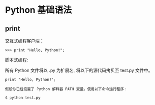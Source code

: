 # Python 基础语法

## print

交互式编程客户端：

```
>>> print "Hello, Python!";
```
脚本式编程:

所有 Python 文件将以 .py 为扩展名, 将以下的源代码拷贝至 test.py 文件中。
```
print "Hello, Python!";

假设你已经设置了 Python 解释器 PATH 变量。使用以下命令运行程序：

$ python test.py

```
